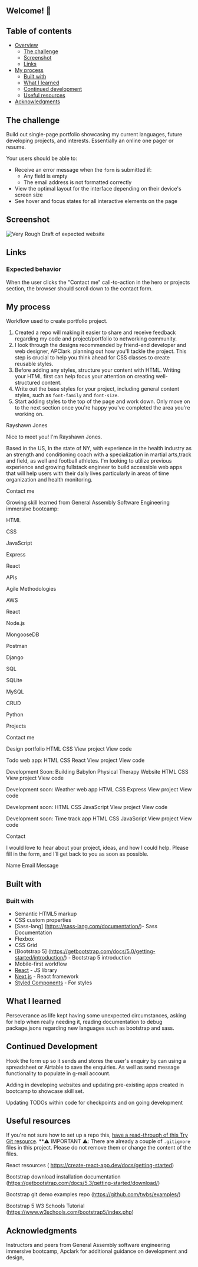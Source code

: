 ## Welcome! 👋

## Table of contents

- [Overview](#overview)
  - [The challenge](#the-challenge)
  - [Screenshot](#screenshot)
  - [Links](#links)
- [My process](#my-process)
  - [Built with](#built-with)
  - [What I learned](#what-i-learned)
  - [Continued development](#continued-development)
  - [Useful resources](#useful-resources)
- [Acknowledgments](#acknowledgments)

## The challenge

Build out single-page portfolio showcasing my current languages, future developing projects, and interests. Essentially an online one pager or resume. 

Your users should be able to:

- Receive an error message when the `form` is submitted if:
  - Any field is empty
  - The email address is not formatted correctly
- View the optimal layout for the interface depending on their device's screen size
- See hover and focus states for all interactive elements on the page

## Screenshot
![Very Rough Draft of expected website](image.png)

## Links


### Expected behavior

When the user clicks the "Contact me" call-to-action in the hero or projects section, the browser should scroll down to the contact form.


## My process

Workflow used to create portfolio project. 

1. Created a repo will making it easier to share and receive feedback regarding my code and project/portfolio to networking community. 
2. I look through the designs recommended by friend-end developer and web designer, APClark.  planning out how you'll tackle the project. This step is crucial to help you think ahead for CSS classes to create reusable styles.
3. Before adding any styles, structure your content with HTML. Writing your HTML first can help focus your attention on creating well-structured content.
4. Write out the base styles for your project, including general content styles, such as `font-family` and `font-size`.
5. Start adding styles to the top of the page and work down. Only move on to the next section once you're happy you've completed the area you're working on.


Rayshawn Jones

Nice to meet you! I'm Rayshawn Jones.

Based in the US, In the state of NY, with experience in the health industry as an strength and conditioning coach with a specialization in martial arts,track and field, as well and football athletes. I'm looking to utilize previous experience and growing fullstack engineer to build accessible web apps that will help users with their daily lives particularly in areas of time organization and health monitoring.  

Contact me

Growing skill learned from General Assembly Software Engineering immersive bootcamp: 

HTML

CSS

JavaScript

Express

React

APIs

Agile Methodologies 

AWS

React

Node.js

MongooseDB

Postman

Django

SQL

SQLite

MySQL

CRUD

Python

Projects

Contact me

Design portfolio
HTML CSS
View project
View code


Todo web app: 
HTML CSS React
View project
View code

Development Soon: Building Babylon Physical Therapy Website
HTML CSS
View project
View code

Development soon: Weather web app
HTML CSS Express
View project
View code

Development soon: 
HTML CSS JavaScript
View project
View code

Development soon: Time track app
HTML CSS JavaScript
View project
View code

Contact

I would love to hear about your project, ideas, and how I could help. Please
fill in the form, and I’ll get back to you as soon as possible.

Name
Email
Message

## Built with 

### Built with

- Semantic HTML5 markup
- CSS custom properties
- [Sass-lang] (https://sass-lang.com/documentation/)- Sass Documentation 
- Flexbox
- CSS Grid
- [Bootstrap 5] (https://getbootstrap.com/docs/5.0/getting-started/introduction/) - Bootstrap 5 introduction 
- Mobile-first workflow
- [React](https://reactjs.org/) - JS library
- [Next.js](https://nextjs.org/) - React framework
- [Styled Components](https://fonts.google.com/specimen/Space+Grotesk) - For styles

## What I learned
Perseverance as life kept having some unexpected circumstances, asking for help when really needing it, reading documentation to debug package.jsons regarding new languages such as bootstrap and sass. 

## Continued Development 

Hook the form up so it sends and stores the user's enquiry by can using a spreadsheet or Airtable to save the enquiries. As well as send message functionality to populate in g-mail account. 

Adding in developing websites and updating pre-existing apps created in bootcamp to showcase skill set. 

Updating TODOs within code for checkpoints and on going development 


## Useful resources

If you're not sure how to set up a repo this, [have a read-through of this Try Git resource](https://try.github.io/). **⚠️ IMPORTANT ⚠️: There are already a couple of `.gitignore` files in this project. Please do not remove them or change the content of the files.

React resources ( https://create-react-app.dev/docs/getting-started)

Bootstrap download installation documentation (https://getbootstrap.com/docs/5.3/getting-started/download/)

Bootstrap git demo examples repo (https://github.com/twbs/examples/)

Bootstrap 5 W3 Schools Tutorial (https://www.w3schools.com/bootstrap5/index.php)

## Acknowledgments

Instructors and peers from General Assembly software engineering immersive bootcamp, Apclark for additional guidance on development and design,
